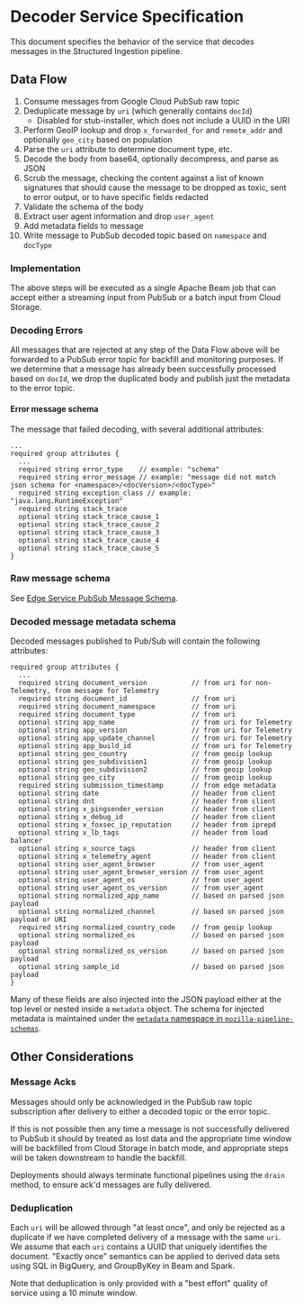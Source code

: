 # Decoder Service Specification

This document specifies the behavior of the service that decodes messages
in the Structured Ingestion pipeline.

## Data Flow

1. Consume messages from Google Cloud PubSub raw topic
1. Deduplicate message by `uri` (which generally contains `docId`)
   - Disabled for stub-installer, which does not include a UUID in the URI
1. Perform GeoIP lookup and drop `x_forwarded_for` and `remote_addr` and
   optionally `geo_city` based on population
1. Parse the `uri` attribute to determine document type, etc.
1. Decode the body from base64, optionally decompress, and parse as JSON
1. Scrub the message, checking the content against a list of known signatures
   that should cause the message to be dropped as toxic, sent to error output,
   or to have specific fields redacted
1. Validate the schema of the body
1. Extract user agent information and drop `user_agent`
1. Add metadata fields to message
1. Write message to PubSub decoded topic based on `namespace` and `docType`

### Implementation

The above steps will be executed as a single Apache Beam job that can accept
either a streaming input from PubSub or a batch input from Cloud Storage.

### Decoding Errors

All messages that are rejected at any step of the Data Flow above will be
forwarded to a PubSub error topic for backfill and monitoring purposes.
If we determine that a message has already been successfully processed
based on `docId`, we drop the duplicated body and publish just the metadata
to the error topic.

#### Error message schema

The message that failed decoding, with several additional attributes:

```
...
required group attributes {
  ...
  required string error_type    // example: "schema"
  required string error_message // example: "message did not match json schema for <namespace>/<docVersion>/<docType>"
  required string exception_class // example: "java.lang.RuntimeException"
  required string stack_trace
  optional string stack_trace_cause_1
  optional string stack_trace_cause_2
  optional string stack_trace_cause_3
  optional string stack_trace_cause_4
  optional string stack_trace_cause_5
}
```

### Raw message schema

See [Edge Service PubSub Message Schema](edge_service_specification.md#pubsub-message-schema).

### Decoded message metadata schema

Decoded messages published to Pub/Sub will contain the following attributes:

```
required group attributes {
  ...
  required string document_version           // from uri for non-Telemetry, from message for Telemetry
  required string document_id                // from uri
  required string document_namespace         // from uri
  required string document_type              // from uri
  optional string app_name                   // from uri for Telemetry
  optional string app_version                // from uri for Telemetry
  optional string app_update_channel         // from uri for Telemetry
  optional string app_build_id               // from uri for Telemetry
  optional string geo_country                // from geoip lookup
  optional string geo_subdivision1           // from geoip lookup
  optional string geo_subdivision2           // from geoip lookup
  optional string geo_city                   // from geoip lookup
  required string submission_timestamp       // from edge metadata
  optional string date                       // header from client
  optional string dnt                        // header from client
  optional string x_pingsender_version       // header from client
  optional string x_debug_id                 // header from client
  optional string x_foxsec_ip_reputation     // header from iprepd
  optional string x_lb_tags                  // header from load balancer
  optional string x_source_tags              // header from client
  optional string x_telemetry_agent          // header from client
  optional string user_agent_browser         // from user_agent
  optional string user_agent_browser_version // from user_agent
  optional string user_agent_os              // from user_agent
  optional string user_agent_os_version      // from user_agent
  optional string normalized_app_name        // based on parsed json payload
  optional string normalized_channel         // based on parsed json payload or URI
  required string normalized_country_code    // from geoip lookup
  optional string normalized_os              // based on parsed json payload
  optional string normalized_os_version      // based on parsed json payload
  optional string sample_id                  // based on parsed json payload
}
```

Many of these fields are also injected into the JSON payload either at the top
level or nested inside a `metadata` object. The schema for injected metadata
is maintained under the [`metadata` namespace in `mozilla-pipeline-schemas`](https://github.com/mozilla-services/mozilla-pipeline-schemas/tree/dev/schemas/metadata).

## Other Considerations

### Message Acks

Messages should only be acknowledged in the PubSub raw topic subscription after
delivery to either a decoded topic or the error topic.

If this is not possible then any time a message is not successfully delivered
to PubSub it should by treated as lost data and the appropriate time window
will be backfilled from Cloud Storage in batch mode, and appropriate steps will
be taken downstream to handle the backfill.

Deployments should always terminate functional pipelines using the `drain`
method, to ensure ack'd messages are fully delivered.

### Deduplication

Each `uri` will be allowed through "at least once", and only be
rejected as a duplicate if we have completed delivery of a message with the
same `uri`. We assume that each `uri` contains a UUID that uniquely identifies
the document.
"Exactly once" semantics can be applied to derived data sets using SQL in
BigQuery, and GroupByKey in Beam and Spark.

Note that deduplication is only provided with a "best effort" quality of service
using a 10 minute window.
